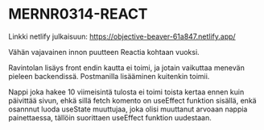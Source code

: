 # MERNR0314-REACT

Linkki netlify julkaisuun: https://objective-beaver-61a847.netlify.app/

Vähän vajavainen innon puutteen Reactia kohtaan vuoksi.

Ravintolan lisäys front endin kautta ei toimi, ja jotain vaikuttaa menevän pieleen backendissä. Postmanilla lisääminen kuitenkin toimii. 

Nappi joka hakee 10 viimeisintä tulosta ei toimi toista kertaa ennen kuin päivittää sivun, ehkä sillä fetch komento on useEffect funktion sisällä, enkä osannnut luoda useState muuttujaa, joka olisi muuttanut arvoaan nappia painettaessa, tällöin suorittaen useEffect funktion uudestaan.
